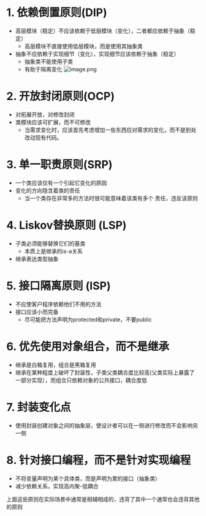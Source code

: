# 1. 依赖倒置原则(DIP)
* 高层模块（稳定）不应该依赖于低层模块（变化），二者都应依赖于抽象（稳定）
	* 高层模块不直接使用低层模块，而是使用其抽象类
* 抽象不应依赖于实现细节（变化），实现细节应该依赖于抽象（稳定）
	* 抽象类不能使用子类
	* 有助于隔离变化
	![image.png](https://raw.githubusercontent.com/lj970926/image-hosting/master/images/20241227223214.png)

# 2. 开放封闭原则(OCP)
* 对拓展开放，对修改封闭
* 类模块应该可扩展，而不可修改
	* 当需求变化时，应该首先考虑增加一些东西应对需求的变化，而不是到处改动现有代码。
# 3. 单一职责原则(SRP)
* 一个类应该仅有一个引起它变化的原因
* 变化的方向隐含着类的责任
	* 当一个类存在非常多的方法时很可能意味着该类有多个 责任，违反该原则
# 4. Liskov替换原则 (LSP)
* 子类必须能够替换它们的基类
	* 本质上是继承的is-a关系
* 继承表达类型抽象
# 5. 接口隔离原则 (ISP)
 * 不应使客户程序依赖他们不用的方法
 * 接口应该小而完备
	 * 尽可能把方法声明为protected和private，不要public
# 6. 优先使用对象组合，而不是继承
* 继承是白箱复用，组合是黑箱复用
* 继承在某种程度上破坏了封装性，子类父类耦合度比较高(父类实际上暴露了一部分实现），而组合只依赖对象的公共接口，耦合度低
# 7. 封装变化点
* 使用封装创建对象之间的抽象层，使设计者可以在一侧进行修改而不会影响另一侧
# 8. 针对接口编程，而不是针对实现编程
* 不将变量声明为某个具体类，而是声明为累的接口（抽象类）
* 减少依赖关系，实现高内聚-低耦合

上面这些原则在实际场景中通常是相辅相成的，违背了其中一个通常也会违背其他的原则
